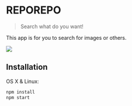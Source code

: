 # REPOREPO
> Search what do you want!

This app is for you to search for images or others.

![](repohub.gif)

## Installation

OS X & Linux:

```sh
npm install
npm start
```
